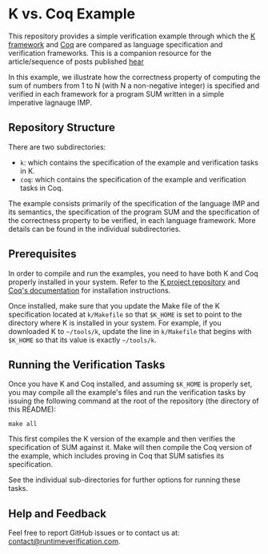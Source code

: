 # K vs. Coq Example

This repository provides a simple verification example through which the
[K framework](http://www.kframework.org) and [Coq](https://coq.inria.fr) are compared as
language specification and verification frameworks. This is a companion resource for the
article/sequence of posts published [hear](https://runtimeverification.com/blog/k-vs-coq-as-language-verification-frameworks-part-1-of-3/)

In this example, we illustrate how the correctness property of computing the sum of numbers
from 1 to N (with N a non-negative integer) is specified and verified in each framework for
a program SUM written in a simple imperative lagnauge IMP.

## Repository Structure

There are two subdirectories:

- `k`: which contains the specification of the example and verification tasks in K.
- `coq`: which contains the specification of the example and verification tasks in Coq.

The example consists primarily of the specification of the language IMP and its
semantics, the specification of the program SUM and the specification of the correctness
property to be verified, in each language framework. More details can be found in the
individual subdirectories.

## Prerequisites

In order to compile and run the examples, you need to have both K and Coq properly installed in
your system. Refer to the [K project repository](https://github.com/kframework/k) and
[Coq's documentation](https://coq.inria.fr/opam-using.html) for installation instructions.

Once installed, make sure that you update the Make file of the K specification located at
`k/Makefile` so that `$K_HOME` is set to point to the directory where K is installed in
your system. For example, if you downloaded K to `~/tools/k`, update the line
in `k/Makefile` that begins with `$K_HOME` so that its value is exactly `~/tools/k`.

## Running the Verification Tasks

Once you have K and Coq installed, and assuming `$K_HOME` is properly set, you may compile all
the example's files  and run the verification tasks by issuing the following command at the
root of the repository (the directory of this README):

```
make all
```

This first compiles the K version of the example and then verifies the specification of SUM
against it. Make will then compile the Coq version of the example, which includes proving in
Coq that SUM satisfies its specification.

See the individual sub-directories for further options for running these tasks.

## Help and Feedback

Feel free to report GitHub issues or to contact us at:
[contact@runtimeverification.com](mailto:contact@runtimeverification.com).

